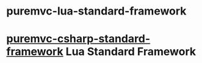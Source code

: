 # puremvc-lua-standard-framework

# [puremvc-csharp-standard-framework](https://github.com/PureMVC/puremvc-csharp-standard-framework) Lua Standard Framework